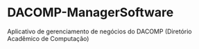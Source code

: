 # DACOMP-ManagerSoftware
Aplicativo de gerenciamento de negócios do DACOMP (Diretório Acadêmico de Computação)

